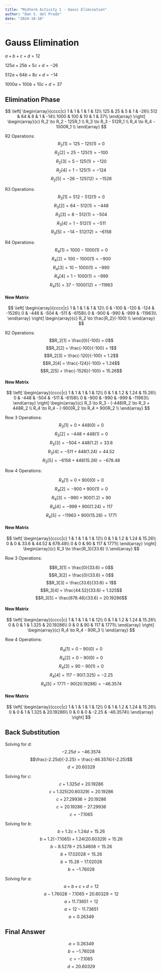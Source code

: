 ```yaml
---
title: "Midterm Activity 1 - Gauss Elimination"
author: "Dan S. del Prado"
date: "2024-10-10"
---
```


# Gauss Elimination

$a + b + c + d = 12$

$125a + 25b + 5c + d = -26$

$512a + 64b + 8c + d = -14$

$1000a + 100b + 10c + d = 37$

## Elimination Phase


$$
\left[
\begin{array}{cccc|c}
1 & 1 & 1 & 1 & 12\\
125 & 25 & 5 & 1 & -26\\
512 & 64 & 8 & 1 & -14\\
1000 & 100 & 10 & 1 & 37\\
\end{array}
\right]
\begin{array}{c}
R_2 \to R_2 - 125R_1 \\
R_3 \to R_3 - 512R_1 \\
R_4 \to R_4 - 1000R_1 \\
\end{array}
$$

R2 Operations:
$$R_2[1] = 125 - 125(1) = 0$$
$$R_2[2] = 25 - 125(1) = -100$$
$$R_2[3] = 5 - 125(1) = -120$$
$$R_2[4] = 1 - 125(1) = -124$$
$$R_2[5] = -26 - 125(12) = -1526$$

R3 Operations:
$$R_3[1] = 512 - 512(1) = 0$$
$$R_3[2] = 64 - 512(1) = -448$$
$$R_3[3] = 8 - 512(1) = -504$$
$$R_3[4] = 1 - 512(1) = -511$$
$$R_3[5] = -14 - 512(12) = -6158$$

R4 Operations:
$$R_4[1] = 1000 - 1000(1) = 0$$
$$R_4[2] = 100 - 1000(1) = -900$$
$$R_4[3] = 10 - 1000(1) = -990$$
$$R_4[4] = 1 - 1000(1) = -999$$
$$R_4[5] = 37 - 1000(12) = -11963$$

#### New Matrix
$$
\left[
\begin{array}{cccc|c}
1 & 1 & 1 & 1 & 12\\
0 & -100 & -120 & -124 & -1526\\
0 & -448 & -504 & -511 & -6158\\
0 & -900 & -990 & -999 & -11963\\
\end{array}
\right]
\begin{array}{c}
R_2 \to \frac{R_2}{-100} \\
\end{array}
$$

R2 Operations:
$$R_2[1] = \frac{0}{-100} = 0$$
$$R_2[2] = \frac{-100}{-100} = 1$$
$$R_2[3] = \frac{-120}{-100} = 1.2$$
$$R_2[4] = \frac{-124}{-100} = 1.24$$
$$R_2[5] = \frac{-1526}{-100} = 15.26$$

#### New Matrix

$$
\left[
\begin{array}{cccc|c}
1 & 1 & 1 & 1 & 12\\
0 & 1 & 1.2 & 1.24 & 15.26\\
0 & -448 & -504 & -511 & -6158\\
0 & -900 & -990 & -999 & -11963\\
\end{array}
\right]
\begin{array}{c}
R_3 \to R_3 - (-448)R_2 \to R_3 + 448R_2 \\
R_4 \to R_4 - (-900)R_2 \to R_4 + 900R_2 \\
\end{array}
$$

Row 3 Operations: 
$$R_3[1] = 0 + 448(0) = 0$$
$$R_3[2] = -448 + 448(1) = 0$$
$$R_3[3] = -504 + 448(1.2) = 33.6$$
$$R_3[4] = -511 + 448(1.24) = 44.52$$
$$R_3[5] = -6158 + 448(15.26) = -678.48$$

Row 4 Operations:

$$R_4[1] = 0 + 900(0) = 0$$
$$R_4[2] = -900 + 900(1) = 0$$
$$R_4[3] = -990 + 900(1.2) = 90$$
$$R_4[4] = -999 + 900(1.24) = 117$$
$$R_4[5] = -11963 + 900(15.26) = 1771$$

#### New Matrix

$$
\left[
\begin{array}{cccc|c}
1 & 1 & 1 & 1 & 12\\
0 & 1 & 1.2 & 1.24 & 15.26\\
0 & 0 & 33.6 & 44.52 & 678.48\\
0 & 0 & 90 & 117 & 1771\\
\end{array}
\right]
\begin{array}{c}
R_3 \to \frac{R_3}{33.6} \\
\end{array}
$$

Row 3 Operations:

$$R_3[1] = \frac{0}{33.6} = 0$$
$$R_3[2] = \frac{0}{33.6} = 0$$
$$R_3[3] = \frac{33.6}{33.6} = 1$$
$$R_3[4] = \frac{44.52}{33.6} = 1.325$$
$$R_3[5] = \frac{678.48}{33.6} = 20.19286$$

#### New Matrix

$$
\left[
\begin{array}{cccc|c}
1 & 1 & 1 & 1 & 12\\
0 & 1 & 1.2 & 1.24 & 15.26\\
0 & 0 & 1 & 1.325 & 20.19286\\
0 & 0 & 90 & 117 & 1771\\
\end{array}
\right]
\begin{array}{c}
R_4 \to R_4 - 90R_3 \\
\end{array}
$$

Row 4 Operations:

$$R_4[1] = 0 - 90(0) = 0$$
$$R_4[2] = 0 - 90(0) = 0$$
$$R_4[3] = 90 - 90(1) = 0$$
$$R_4[4] = 117 - 90(1.325) = -2.25$$
$$R_4[5] = 1771 - 90(20.19286) = -46.3574$$

#### New Matrix

$$
\left[
\begin{array}{cccc|c}
1 & 1 & 1 & 1 & 12\\
0 & 1 & 1.2 & 1.24 & 15.26\\
0 & 0 & 1 & 1.325 & 20.19286\\
0 & 0 & 0 & -2.25 & -46.3574\\
\end{array}
\right]
$$

## Back Substitution

Solving for $d$:
$$ -2.25d = -46.3574$$
$$\frac{-2.25d}{-2.25} = \frac{-46.3574}{-2.25}$$
$$d = 20.60329$$

Solving for $c$:
$$c + 1.325d = 20.19286$$
$$c + 1.325(20.60329) = 20.19286$$
$$c + 27.29936 = 20.19286$$
$$c = 20.19286 - 27.29936$$
$$c = -7.1065$$

Solving for $b$:
$$b + 1.2c + 1.24d = 15.26$$
$$b + 1.2(-7.1065) + 1.24(20.60329) = 15.26$$
$$b - 8.5278 + 25.54808 = 15.26$$
$$b + 17.02028 = 15.26$$
$$b = 15.26 - 17.02028$$
$$b = -1.76028$$

Solving for $a$:
$$a + b + c + d = 12$$
$$a - 1.76028 - 7.1065 + 20.60329 = 12$$
$$a + 11.73651 = 12$$
$$a = 12 - 11.73651$$
$$a = 0.26349$$

## Final Answer

$$a = 0.26349$$
$$b = -1.76028$$
$$c = -7.1065$$
$$d = 20.60329$$




